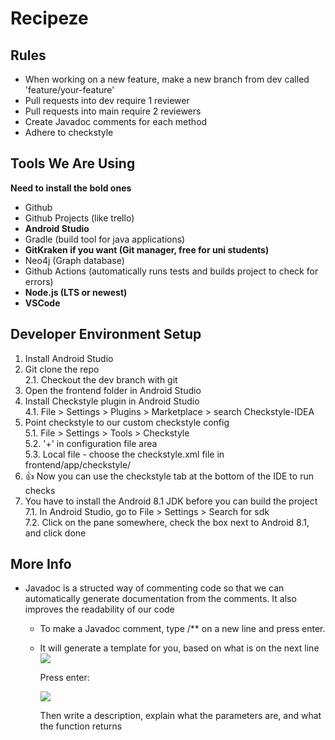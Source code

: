 # Recipeze

## Rules

- When working on a new feature, make a new branch from dev called 'feature/your-feature'
- Pull requests into dev require 1 reviewer
- Pull requests into main require 2 reviewers
- Create Javadoc comments for each method
- Adhere to checkstyle


## Tools We Are Using
**Need to install the bold ones**

- Github
- Github Projects (like trello)
- **Android Studio**
- Gradle (build tool for java applications)
- **GitKraken if you want (Git manager, free for uni students)**
- Neo4j (Graph database)
- Github Actions (automatically runs tests and builds project to check for errors)
- **Node.js (LTS or newest)**
- **VSCode**


## Developer Environment Setup
1. Install Android Studio
2. Git clone the repo  
  2.1. Checkout the dev branch with git
3. Open the frontend folder in Android Studio
4. Install Checkstyle plugin in Android Studio  
  4.1. File > Settings > Plugins > Marketplace > search Checkstyle-IDEA
5. Point checkstyle to our custom checkstyle config  
  5.1. File > Settings > Tools > Checkstyle  
  5.2. '+' in configuration file area  
  5.3. Local file - choose the checkstyle.xml file in frontend/app/checkstyle/
6. 👍 Now you can use the checkstyle tab at the bottom of the IDE to run checks
7. You have to install the Android 8.1 JDK before you can build the project  
  7.1. In Android Studio, go to File > Settings > Search for sdk  
  7.2. Click on the pane somewhere, check the box next to Android 8.1, and click done



## More Info

- Javadoc is a structed way of commenting code so that we can automatically generate documentation from the comments. It also improves the readability of our code  
  - To make a Javadoc comment, type /** on a new line and press enter.
  - It will generate a template for you, based on what is on the next line
  ![](https://i.ibb.co/kSVLwGr/image.png)  

    Press enter:

    ![](https://i.ibb.co/mRZHdw9/image.png)

      Then write a description, explain what the parameters are, and what the function returns
  